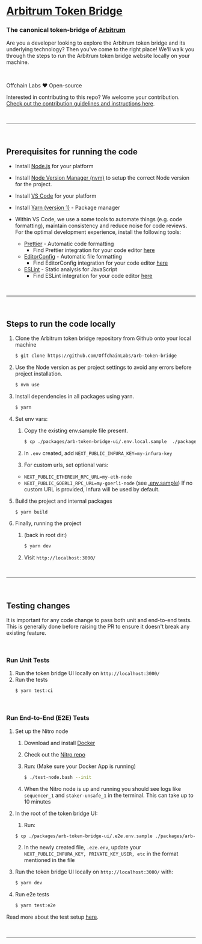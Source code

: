 # [Arbitrum Token Bridge](https://bridge.arbitrum.io/)

### The canonical token-bridge of [Arbitrum](https://arbitrum.io/)

Are you a developer looking to explore the Arbitrum token bridge and its underlying technology? Then you've come to the right place! We'll walk you through the steps to run the Arbitrum token bridge website locally on your machine.

<br />

Offchain Labs ❤️ Open-source

Interested in contributing to this repo? We welcome your contribution.
[Check out the contribution guidelines and instructions here](CONTRIBUTING.md).

<br />

---

<br />

## Prerequisites for running the code

- Install [Node.js](https://nodejs.org/en/download/) for your platform
- Install [Node Version Manager (nvm)](https://www.freecodecamp.org/news/node-version-manager-nvm-install-guide/) to setup the correct Node version for the project.
- Install [VS Code](https://code.visualstudio.com/download) for your platform
- Install [Yarn (version 1)](https://classic.yarnpkg.com) - Package manager

- Within VS Code, we use a some tools to automate things (e.g. code formatting), maintain consistency and reduce noise for code reviews. For the optimal development experience, install the following tools:

  - [Prettier](https://prettier.io) - Automatic code formatting
    - Find Prettier integration for your code editor [here](https://prettier.io/docs/en/editors.html)
  - [EditorConfig](https://editorconfig.org) - Automatic file formatting
    - Find EditorConfig integration for your code editor [here](https://editorconfig.org/#download)
  - [ESLint](https://eslint.org) - Static analysis for JavaScript
    - Find ESLint integration for your code editor [here](https://eslint.org/docs/latest/user-guide/integrations#editors)

<br />

---

<br />

## Steps to run the code locally

1. Clone the Arbitrum token bridge repository from Github onto your local machine

   ```bash
   $ git clone https://github.com/OffchainLabs/arb-token-bridge
   ```

2. Use the Node version as per project settings to avoid any errors before project installation.

   ```bash
   $ nvm use
   ```

3. Install dependencies in all packages using yarn.

   ```bash
   $ yarn
   ```

4. Set env vars:

   1. Copy the existing env.sample file present.

      ```bash
      $ cp ./packages/arb-token-bridge-ui/.env.local.sample  ./packages/arb-token-bridge-ui/.env
      ```

   2. In `.env` created, add `NEXT_PUBLIC_INFURA_KEY=my-infura-key`

   3. For custom urls, set optional vars:

   - `NEXT_PUBLIC_ETHEREUM_RPC_URL=my-eth-node`
   - `NEXT_PUBLIC_GOERLI_RPC_URL=my-goerli-node`
     (see [.env.sample](./packages/arb-token-bridge-ui/.env.sample))
     If no custom URL is provided, Infura will be used by default.

5. Build the project and internal packages

   ```bash
   $ yarn build
   ```

6. Finally, running the project

   1. (back in root dir:)

      ```bash
      $ yarn dev
      ```

   2. Visit `http://localhost:3000/`

<br />

---

<br />

## Testing changes

It is important for any code change to pass both unit and end-to-end tests. This is generally done before raising the PR to ensure it doesn't break any existing feature.

<br />

### Run Unit Tests

1. Run the token bridge UI locally on `http://localhost:3000/`
2. Run the tests
   ```bash
   $ yarn test:ci
   ```

<br />

### Run End-to-End (E2E) Tests

1. Set up the Nitro node

   1. Download and install [Docker](https://www.docker.com/)

   2. Check out the [Nitro repo](https://github.com/OffchainLabs/nitro)

   3. Run: (Make sure your Docker App is running)

      ```bash
      $ ./test-node.bash --init
      ```

   4. When the Nitro node is up and running you should see logs like `sequencer_1` and `staker-unsafe_1` in the terminal. This can take up to 10 minutes

2. In the root of the token bridge UI:

   1. Run:

   ```bash
   $ cp ./packages/arb-token-bridge-ui/.e2e.env.sample ./packages/arb-token-bridge-ui/.e2e.env
   ```

   2. In the newly created file, `.e2e.env`, update your `NEXT_PUBLIC_INFURA_KEY, PRIVATE_KEY_USER, etc` in the format mentioned in the file

3. Run the token bridge UI locally on `http://localhost:3000/` with:

   ```bash
   $ yarn dev
   ```

4. Run e2e tests

   ```bash
   $ yarn test:e2e
   ```

Read more about the test setup [here](/packages/arb-token-bridge-ui/tests/e2e/README.md).

<br />

---

<br />
